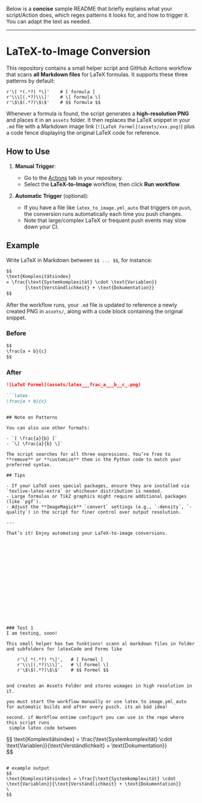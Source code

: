 Below is a **concise** sample README that briefly explains what your script/Action does, which regex patterns it looks for, and how to trigger it. You can adapt the text as needed.

---

# LaTeX-to-Image Conversion

This repository contains a small helper script and GitHub Actions workflow that scans **all Markdown files** for LaTeX formulas. It supports these three patterns by default:

```
r'\[ *(.*?) *\]'    # [ formula ]
r'\\\[(.*?)\\\]'    # \[ formula \]
r'\$\$(.*?)\$\$'    # $$ formula $$
```

Whenever a formula is found, the script generates a **high-resolution PNG** and places it in an `assets` folder. It then replaces the LaTeX snippet in your `.md` file with a Markdown image link (`![LaTeX Formel](assets/xxx.png)`) plus a code fence displaying the original LaTeX code for reference.

## How to Use

1. **Manual Trigger**:  
   - Go to the [Actions](../../actions) tab in your repository.  
   - Select the **LaTeX-to-Image** workflow, then click **Run workflow**.

2. **Automatic Trigger** (optional):  
   - If you have a file like `latex_to_image.yml_auto` that triggers on `push`, the conversion runs automatically each time you push changes.  
   - Note that large/complex LaTeX or frequent push events may slow down your CI.

## Example

Write LaTeX in Markdown between `$$ ... $$`, for instance:

```markdown
$$
\text{Komplexitätsindex} 
= \frac{\text{Systemkomplexität} \cdot \text{Variablen}}
       {\text{Verständlichkeit} + \text{Dokumentation}}
$$
```

After the workflow runs, your `.md` file is updated to reference a newly created PNG in `assets/`, along with a code block containing the original snippet.

### Before

```markdown
$$
\frac{a + b}{c}
$$
```

### After

```markdown
![LaTeX Formel](assets/latex___frac_a___b__c_.png)

```latex
\frac{a + b}{c}
```
```

## Note on Patterns

You can also use other formats:

- `[ \frac{a}{b} ]`
- `\[ \frac{a}{b} \]`

The script searches for all three expressions. You’re free to **remove** or **customize** them in the Python code to match your preferred syntax.

## Tips

- If your LaTeX uses special packages, ensure they are installed via `texlive-latex-extra` or whichever distribution is needed.  
- Large formulas or TikZ graphics might require additional packages (like `pgf`).  
- Adjust the **ImageMagick** `convert` settings (e.g., `-density`, `-quality`) in the script for finer control over output resolution.

---

That’s it! Enjoy automating your LaTeX-to-image conversions.

















### Test 1
I am testing, soon! 

This small helper has two funktions! scann al markdown files in folder and subfolders for latexCode and Forms like 
```
        r'\[ *(.*?) *\]',   # [ Formel ]
        r'\\\[(.*?)\\\]',   # \[ Formel \]
        r'\$\$(.*?)\$\$'    # $$ Formel $$
```

and creates an Assets Folder and stores wimages in high resolution in it.

you must start the workflow manually or use latex_to_image.yml_auto for automatic builds and after every pusch. its an bad idea! 

second. if Workflow ontime configurt you can use in the repo where this script runs 
 simple latex code between 

 ``` 
§§
\text{Komplexitätsindex} = \frac{\text{Systemkomplexität} \cdot \text{Variablen}}{\text{Verständlichkeit} + \text{Dokumentation}}
\
$$

 ``` 

# example output
$$
\text{Komplexitätsindex} = \frac{\text{Systemkomplexität} \cdot \text{Variablen}}{\text{Verständlichkeit} + \text{Dokumentation}}
\
$$



